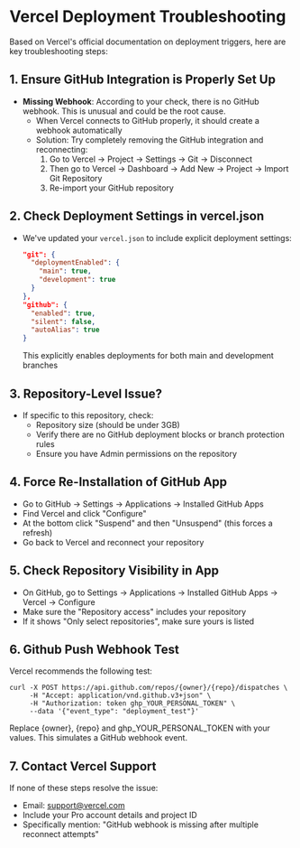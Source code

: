 # Vercel Deployment Troubleshooting

Based on Vercel's official documentation on deployment triggers, here are key troubleshooting steps:

## 1. Ensure GitHub Integration is Properly Set Up

- **Missing Webhook**: According to your check, there is no GitHub webhook. This is unusual and could be the root cause.
  - When Vercel connects to GitHub properly, it should create a webhook automatically
  - Solution: Try completely removing the GitHub integration and reconnecting:
    1. Go to Vercel → Project → Settings → Git → Disconnect
    2. Then go to Vercel → Dashboard → Add New → Project → Import Git Repository
    3. Re-import your GitHub repository

## 2. Check Deployment Settings in vercel.json

- We've updated your `vercel.json` to include explicit deployment settings:
  ```json
  "git": {
    "deploymentEnabled": {
      "main": true,
      "development": true
    }
  },
  "github": {
    "enabled": true,
    "silent": false,
    "autoAlias": true
  }
  ```
  This explicitly enables deployments for both main and development branches

## 3. Repository-Level Issue?

- If specific to this repository, check:
  - Repository size (should be under 3GB)
  - Verify there are no GitHub deployment blocks or branch protection rules
  - Ensure you have Admin permissions on the repository

## 4. Force Re-Installation of GitHub App

- Go to GitHub → Settings → Applications → Installed GitHub Apps
- Find Vercel and click "Configure"
- At the bottom click "Suspend" and then "Unsuspend" (this forces a refresh)
- Go back to Vercel and reconnect your repository

## 5. Check Repository Visibility in App

- On GitHub, go to Settings → Applications → Installed GitHub Apps → Vercel → Configure
- Make sure the "Repository access" includes your repository
- If it shows "Only select repositories", make sure yours is listed

## 6. Github Push Webhook Test

Vercel recommends the following test:

```
curl -X POST https://api.github.com/repos/{owner}/{repo}/dispatches \
     -H "Accept: application/vnd.github.v3+json" \
     -H "Authorization: token ghp_YOUR_PERSONAL_TOKEN" \
     --data '{"event_type": "deployment_test"}'
```

Replace {owner}, {repo} and ghp_YOUR_PERSONAL_TOKEN with your values. This simulates a GitHub webhook event.

## 7. Contact Vercel Support

If none of these steps resolve the issue:
- Email: support@vercel.com
- Include your Pro account details and project ID
- Specifically mention: "GitHub webhook is missing after multiple reconnect attempts"